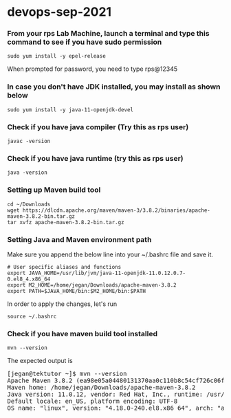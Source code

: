 # devops-sep-2021

### From your rps Lab Machine, launch a terminal and type this command to see if you have sudo permission
```
sudo yum install -y epel-release
```
When prompted for password, you need to type rps@12345

### In case you don't have JDK installed, you may install as shown below
```
sudo yum install -y java-11-openjdk-devel
```

### Check if you have java compiler (Try this as rps user)
```
javac -version
```

### Check if you have java runtime (try this as rps user)
```
java -version
```

### Setting up Maven build tool
```
cd ~/Downloads
wget https://dlcdn.apache.org/maven/maven-3/3.8.2/binaries/apache-maven-3.8.2-bin.tar.gz
tar xvfz apache-maven-3.8.2-bin.tar.gz
```

### Setting Java and Maven environment path
Make sure you append the below line into your ~/.bashrc file and save it.
```
# User specific aliases and functions
export JAVA_HOME=/usr/lib/jvm/java-11-openjdk-11.0.12.0.7-0.el8_4.x86_64
export M2_HOME=/home/jegan/Downloads/apache-maven-3.8.2
export PATH=$JAVA_HOME/bin:$M2_HOME/bin:$PATH
```

In order to apply the changes, let's run
```
source ~/.bashrc
```

### Check if you have maven build tool installed
```
mvn --version
```
The expected output is
<pre>
[jegan@tektutor ~]$ mvn --version
Apache Maven 3.8.2 (ea98e05a04480131370aa0c110b8c54cf726c06f)
Maven home: /home/jegan/Downloads/apache-maven-3.8.2
Java version: 11.0.12, vendor: Red Hat, Inc., runtime: /usr/lib/jvm/java-11-openjdk-11.0.12.0.7-0.el8_4.x86_64
Default locale: en_US, platform encoding: UTF-8
OS name: "linux", version: "4.18.0-240.el8.x86_64", arch: "amd64", family: "unix"
</pre>
